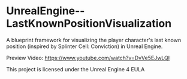 # UnrealEngine--LastKnownPositionVisualization
A blueprint framework for visualizing the player character's last known position (inspired by Splinter Cell: Conviction) in Unreal Engine.

Preview Video: https://www.youtube.com/watch?v=DvVe5EJwLQI

This project is licensed under the Unreal Engine 4 EULA
